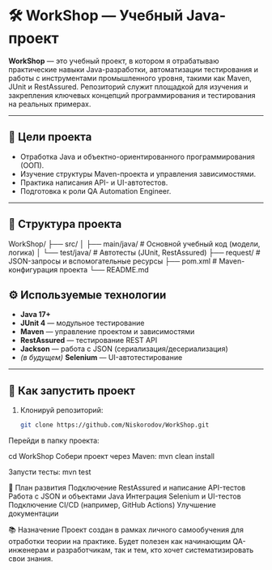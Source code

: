 # 🛠️ WorkShop — Учебный Java-проект

**WorkShop** — это учебный проект, в котором я отрабатываю практические навыки Java-разработки, автоматизации тестирования и работы с инструментами промышленного уровня, такими как Maven, JUnit и RestAssured. Репозиторий служит площадкой для изучения и закрепления ключевых концепций программирования и тестирования на реальных примерах.

---

## 🎯 Цели проекта

- Отработка Java и объектно-ориентированного программирования (ООП).
- Изучение структуры Maven-проекта и управления зависимостями.
- Практика написания API- и UI-автотестов.
- Подготовка к роли QA Automation Engineer.

---

## 📁 Структура проекта

WorkShop/
├── src/
│ ├── main/java/ # Основной учебный код (модели, логика)
│ └── test/java/ # Автотесты (JUnit, RestAssured)
├── request/ # JSON-запросы и вспомогательные ресурсы
├── pom.xml # Maven-конфигурация проекта
└── README.md

## ⚙️ Используемые технологии

- **Java 17+**
- **JUnit 4** — модульное тестирование
- **Maven** — управление проектом и зависимостями
- **RestAssured** — тестирование REST API
- **Jackson** — работа с JSON (сериализация/десериализация)
- *(в будущем)* **Selenium** — UI-автотестирование

---

## 🚀 Как запустить проект

1. Клонируй репозиторий:

   ```bash
   git clone https://github.com/Niskorodov/WorkShop.git
   
Перейди в папку проекта:


cd WorkShop
Собери проект через Maven:
mvn clean install

Запусти тесты:
mvn test

📌 План развития
 Подключение RestAssured и написание API-тестов
 Работа с JSON и объектами Java
 Интеграция Selenium и UI-тестов
 Подключение CI/CD (например, GitHub Actions)
 Улучшение документации

📚 Назначение
Проект создан в рамках личного самообучения для отработки теории на практике. Будет полезен как начинающим QA-инженерам и разработчикам, так и тем, кто хочет систематизировать свои знания.
